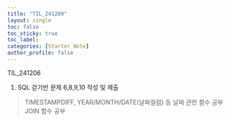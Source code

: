 ```yaml
---
title: "TIL_241209"
layout: single
toc: false
toc_sticky: true
toc_label: 
categories: [Starter Note]
author_profile: false
---
```


TIL_241206

1. SQL 걷기반 문제 6,8,9,10 작성 및 제출
> TIMESTAMPDIFF, YEAR/MONTH/DATE(날짜컬럼) 등 날짜 관련 함수 공부
> JOIN 함수 공부